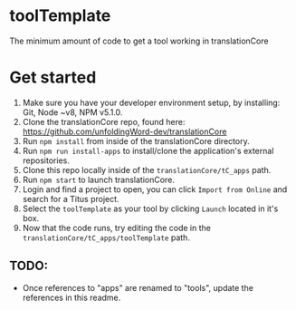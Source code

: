 # toolTemplate
The minimum amount of code to get a tool working in translationCore

# Get started
1. Make sure you have your developer environment setup, by installing: Git, Node ~v8, NPM v5.1.0.
1. Clone the translationCore repo, found here: https://github.com/unfoldingWord-dev/translationCore
1. Run `npm install` from inside of the translationCore directory.
1. Run `npm run install-apps` to install/clone the application's external repositories.
1. Clone this repo locally inside of the `translationCore/tC_apps` path.
1. Run `npm start` to launch translationCore.
1. Login and find a project to open, you can click `Import from Online` and search for a Titus project.
1. Select the `toolTemplate` as your tool by clicking `Launch` located in it's box.
1. Now that the code runs, try editing the code in the `translationCore/tC_apps/toolTemplate` path.

## TODO: 
- Once references to "apps" are renamed to "tools", update the references in this readme.
